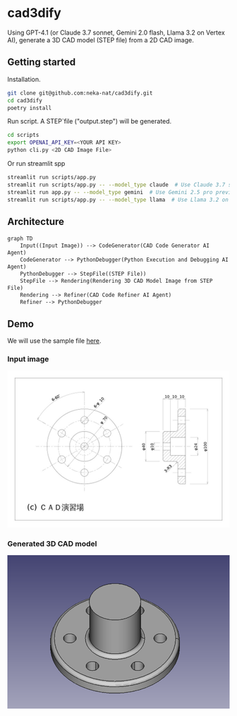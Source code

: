 # cad3dify

Using GPT-4.1 (or Claude 3.7 sonnet, Gemini 2.0 flash, Llama 3.2 on Vertex AI), generate a 3D CAD model (STEP file) from a 2D CAD image.

## Getting started

Installation.

```bash
git clone git@github.com:neka-nat/cad3dify.git
cd cad3dify
poetry install
```

Run script.
A STEP`file ("output.step") will be generated.

```bash
cd scripts
export OPENAI_API_KEY=<YOUR API KEY>
python cli.py <2D CAD Image File>
```

Or run streamlit spp

```bash
streamlit run scripts/app.py
streamlit run scripts/app.py -- --model_type claude  # Use Claude 3.7 sonnet
streamlit run app.py -- --model_type gemini  # Use Gemini 2.5 pro preview
streamlit run scripts/app.py -- --model_type llama  # Use Llama 3.2 on Vertex AI
```

## Architecture

```mermaid
graph TD
    Input((Input Image)) --> CodeGenerator(CAD Code Generator AI Agent)
    CodeGenerator --> PythonDebugger(Python Execution and Debugging AI Agent)
    PythonDebugger --> StepFile((STEP File))
    StepFile --> Rendering(Rendering 3D CAD Model Image from STEP File)
    Rendering --> Refiner(CAD Code Refiner AI Agent)
    Refiner --> PythonDebugger
```

## Demo

We will use the sample file [here](http://cad.wp.xdomain.jp/).

### Input image

![input](sample_data/g1-3.jpg)

### Generated 3D CAD model

![output](sample_data/gen_result1.png)
